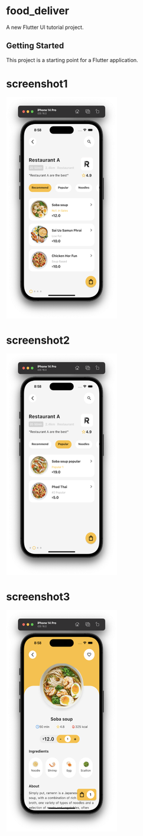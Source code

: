 # food_deliver

A new Flutter UI tutorial project.

## Getting Started

This project is a starting point for a Flutter application.


# screenshot1
<img src="https://github.com/silthice/food_delivery/blob/master/screenshots/ss1.png" width="300" height="600" />

# screenshot2
<img src="https://github.com/silthice/food_delivery/blob/master/screenshots/ss2.png" width="300" height="600" />

# screenshot3
<img src="https://github.com/silthice/food_delivery/blob/master/screenshots/ss3.png" width="300" height="600" />
